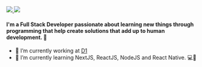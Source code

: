 <a href="https://www.linkedin.com/in/rodrigodsluz" target="_blank">
 <img src="https://img.shields.io/badge/-Linkedin-blue?style=flat-square&logo=Linkedin&logoColor=white" />
</a>

<a href="mailto:rodrigodsluz@gmail.com" target="_blank">
 <img src="https://img.shields.io/badge/-Gmail-c14438?style=flat-square&logo=Gmail&logoColor=white" />
</a>

#### I'm a Full Stack Developer passionate about learning new things through programming that help create solutions that add up to human development. :rocket:
 
- 🔭 I’m currently working at <a href="https://www.d1.cx/" target="_blank"> D1 </a>
- 🌱 I’m currently learning NextJS, ReactJS, NodeJS and React Native. 💻📱
